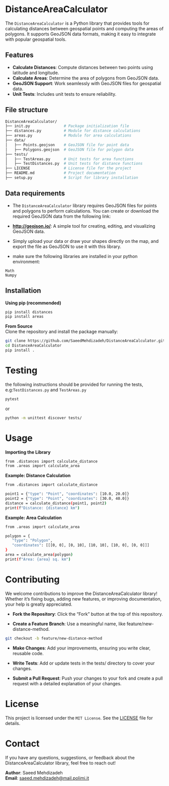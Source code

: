 # DistanceAreaCalculator

The `DistanceAreaCalculator` is a Python library that provides tools for calculating distances between geospatial points and computing the areas of polygons. It supports GeoJSON data formats, making it easy to integrate with popular geospatial tools.


## Features
- **Calculate Distances**: Compute distances between two points using latitude and longitude.
- **Calculate Areas**: Determine the area of polygons from GeoJSON data.
- **GeoJSON Support**: Work seamlessly with GeoJSON files for geospatial data.
- **Unit Tests**: Includes unit tests to ensure reliability.

## File structure
```bash
DistanceAreaCalculator/
├── init.py               # Package initialization file
├── distances.py          # Module for distance calculations
├── areas.py              # Module for area calculations
├── data/
│   ├── Points.geojson    # GeoJSON file for point data
│   ├── Polygons.geojson  # GeoJSON file for polygon data
├── tests/
│   ├── TestAreas.py      # Unit tests for area functions
│   ├── TestDistances.py  # Unit tests for distance functions
├── LICENSE               # License file for the project
├── README.md             # Project documentation
├── setup.py              # Script for library installation
 ```
## Data requirements
- The `DistanceAreaCalculator` library requires GeoJSON files for points and polygons to perform calculations. You can create or download the required GeoJSON data from the following link:<br>

- **http://geojson.io/**: A simple tool for creating, editing, and visualizing GeoJSON data.<br>

- Simply upload your data or draw your shapes directly on the map, and export the file as GeoJSON to use it with this library.<br>

- make sure the following libraries are installed in your python environment:<br>

`Math`<br>
`Numpy`

## Installation
**Using pip (recommended)**
   ```bash
pip install distances
pip install areas
   ```
**From Source**<br>
Clone the repository and install the package manually:

   ```bash
git clone https://github.com/SaeedMehdizadeh/DistanceAreaCalculator.git
cd DistanceAreaCalculator
pip install .

   ```


# Testing

the following instructions should be provided for running the tests, e.g:`TestDistances.py` and `TestAreas.py`

   ```bash
pytest
   ```
or
  ```bash
python -m unittest discover tests/
   ```

# Usage

**Importing the Library**
 ```bash
from .distances import calculate_distance
from .areas import calculate_area
   ```
**Example: Distance Calculation**

 ```bash
from .distances import calculate_distance

point1 = {"type": "Point", "coordinates": [10.0, 20.0]}
point2 = {"type": "Point", "coordinates": [30.0, 40.0]}
distance = calculate_distance(point1, point2)
print(f"Distance: {distance} km")
   ```

**Example: Area Calculation**
 ```bash
from .areas import calculate_area

polygon = {
    "type": "Polygon",
    "coordinates": [[[0, 0], [0, 10], [10, 10], [10, 0], [0, 0]]]
}
area = calculate_area(polygon)
print(f"Area: {area} sq. km")
   ```

# Contributing

We welcome contributions to improve the DistanceAreaCalculator library! Whether it’s fixing bugs, adding new features, or improving documentation, your help is greatly appreciated.<br>

- **Fork the Repository**: Click the “Fork” button at the top of this repository.<br>

- **Create a Feature Branch**: Use a meaningful name, like feature/new-distance-method.<br>
 ```bash
git checkout -b feature/new-distance-method
   ```
- **Make Changes**: Add your improvements, ensuring you write clear, reusable code.<br>

- **Write Tests**: Add or update tests in the tests/ directory to cover your changes.<br>

- **Submit a Pull Request**: Push your changes to your fork and create a pull request with a detailed explanation of your changes.


# License

This project is licensed under the `MIT License`. See the [LICENSE](https://github.com/SaeedMehdizadeh/DistanceAreaCalculator/blob/main/LICENSE) file for details.

# Contact

If you have any questions, suggestions, or feedback about the DistanceAreaCalculator library, feel free to reach out!<br>

**Author**: Saeed Mehdizadeh <br>
**Email**: saeed.mehdizadeh@mail.polimi.it


